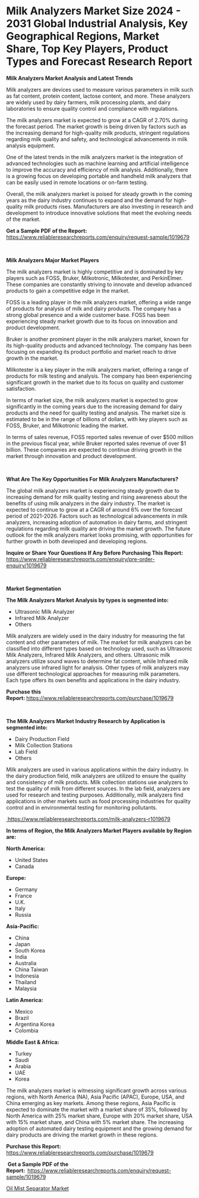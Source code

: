 <p><h1>Milk Analyzers Market Size 2024 - 2031 Global Industrial Analysis, Key Geographical Regions, Market Share, Top Key Players, Product Types and Forecast Research Report</h1></p><p><strong>Milk Analyzers Market Analysis and Latest Trends</strong></p>
<p><p>Milk analyzers are devices used to measure various parameters in milk such as fat content, protein content, lactose content, and more. These analyzers are widely used by dairy farmers, milk processing plants, and dairy laboratories to ensure quality control and compliance with regulations.</p><p>The milk analyzers market is expected to grow at a CAGR of 2.70% during the forecast period. The market growth is being driven by factors such as the increasing demand for high-quality milk products, stringent regulations regarding milk quality and safety, and technological advancements in milk analysis equipment.</p><p>One of the latest trends in the milk analyzers market is the integration of advanced technologies such as machine learning and artificial intelligence to improve the accuracy and efficiency of milk analysis. Additionally, there is a growing focus on developing portable and handheld milk analyzers that can be easily used in remote locations or on-farm testing.</p><p>Overall, the milk analyzers market is poised for steady growth in the coming years as the dairy industry continues to expand and the demand for high-quality milk products rises. Manufacturers are also investing in research and development to introduce innovative solutions that meet the evolving needs of the market.</p></p>
<p><strong>Get a Sample PDF of the Report:&nbsp;</strong> <a href="https://www.reliableresearchreports.com/enquiry/request-sample/1019679">https://www.reliableresearchreports.com/enquiry/request-sample/1019679</a></p>
<p>&nbsp;</p>
<p><strong>Milk Analyzers Major Market Players</strong></p>
<p><p>The milk analyzers market is highly competitive and is dominated by key players such as FOSS, Bruker, Milkotronic, Milkotester, and PerkinElmer. These companies are constantly striving to innovate and develop advanced products to gain a competitive edge in the market.</p><p>FOSS is a leading player in the milk analyzers market, offering a wide range of products for analysis of milk and dairy products. The company has a strong global presence and a wide customer base. FOSS has been experiencing steady market growth due to its focus on innovation and product development.</p><p>Bruker is another prominent player in the milk analyzers market, known for its high-quality products and advanced technology. The company has been focusing on expanding its product portfolio and market reach to drive growth in the market.</p><p>Milkotester is a key player in the milk analyzers market, offering a range of products for milk testing and analysis. The company has been experiencing significant growth in the market due to its focus on quality and customer satisfaction.</p><p>In terms of market size, the milk analyzers market is expected to grow significantly in the coming years due to the increasing demand for dairy products and the need for quality testing and analysis. The market size is estimated to be in the range of billions of dollars, with key players such as FOSS, Bruker, and Milkotronic leading the market.</p><p>In terms of sales revenue, FOSS reported sales revenue of over $500 million in the previous fiscal year, while Bruker reported sales revenue of over $1 billion. These companies are expected to continue driving growth in the market through innovation and product development.</p></p>
<p>&nbsp;</p>
<p><strong>What Are The Key Opportunities For Milk Analyzers Manufacturers?</strong></p>
<p><p>The global milk analyzers market is experiencing steady growth due to increasing demand for milk quality testing and rising awareness about the benefits of using milk analyzers in the dairy industry. The market is expected to continue to grow at a CAGR of around 6% over the forecast period of 2021-2026. Factors such as technological advancements in milk analyzers, increasing adoption of automation in dairy farms, and stringent regulations regarding milk quality are driving the market growth. The future outlook for the milk analyzers market looks promising, with opportunities for further growth in both developed and developing regions.</p></p>
<p><strong>Inquire or Share Your Questions If Any Before Purchasing This Report:</strong> <a href="https://www.reliableresearchreports.com/enquiry/pre-order-enquiry/1019679">https://www.reliableresearchreports.com/enquiry/pre-order-enquiry/1019679</a></p>
<p>&nbsp;</p>
<p><strong>Market Segmentation</strong></p>
<p><strong>The Milk Analyzers Market Analysis by types is segmented into:</strong></p>
<p><ul><li>Ultrasonic Milk Analyzer</li><li>Infrared Milk Analyzer</li><li>Others</li></ul></p>
<p><p>Milk analyzers are widely used in the dairy industry for measuring the fat content and other parameters of milk. The market for milk analyzers can be classified into different types based on technology used, such as Ultrasonic Milk Analyzers, Infrared Milk Analyzers, and others. Ultrasonic milk analyzers utilize sound waves to determine fat content, while Infrared milk analyzers use infrared light for analysis. Other types of milk analyzers may use different technological approaches for measuring milk parameters. Each type offers its own benefits and applications in the dairy industry.</p></p>
<p><strong>Purchase this Report:&nbsp;</strong><a href="https://www.reliableresearchreports.com/purchase/1019679">https://www.reliableresearchreports.com/purchase/1019679</a></p>
<p>&nbsp;</p>
<p><strong>The Milk Analyzers Market Industry Research by Application is segmented into:</strong></p>
<p><ul><li>Dairy Production Field</li><li>Milk Collection Stations</li><li>Lab Field</li><li>Others</li></ul></p>
<p><p>Milk analyzers are used in various applications within the dairy industry. In the dairy production field, milk analyzers are utilized to ensure the quality and consistency of milk products. Milk collection stations use analyzers to test the quality of milk from different sources. In the lab field, analyzers are used for research and testing purposes. Additionally, milk analyzers find applications in other markets such as food processing industries for quality control and in environmental testing for monitoring pollutants.</p></p>
<p><a href="https://www.reliableresearchreports.com/milk-analyzers-r1019679">&nbsp;https://www.reliableresearchreports.com/milk-analyzers-r1019679</a></p>
<p><strong>In terms of Region, the Milk Analyzers Market Players available by Region are:</strong></p>
<p>
    <p> <strong> North America: </strong>
        <ul>
            <li>United States</li>
            <li>Canada</li>
        </ul>
        </p> 
    <p> <strong> Europe: </strong>
        <ul>
            <li>Germany</li>
            <li>France</li>
            <li>U.K.</li>
            <li>Italy</li>
            <li>Russia</li>
        </ul>
        </p> 
    <p> <strong> Asia-Pacific: </strong>
        <ul>
            <li>China</li>
            <li>Japan</li>
            <li>South Korea</li>
            <li>India</li>
            <li>Australia</li>
            <li>China Taiwan</li>
            <li>Indonesia</li>
            <li>Thailand</li>
            <li>Malaysia</li>
        </ul>
        </p> 
    <p> <strong> Latin America: </strong>
        <ul>
            <li>Mexico</li>
            <li>Brazil</li>
            <li>Argentina Korea</li>
            <li>Colombia</li>
        </ul>
        </p> 
    <p> <strong> Middle East & Africa: </strong>
        <ul>
            <li>Turkey</li>
            <li>Saudi</li>
            <li>Arabia</li>
            <li>UAE</li>
            <li>Korea</li>
        </ul>
    </p>
    </p>
<p><p>The milk analyzers market is witnessing significant growth across various regions, with North America (NA), Asia Pacific (APAC), Europe, USA, and China emerging as key markets. Among these regions, Asia Pacific is expected to dominate the market with a market share of 35%, followed by North America with 25% market share, Europe with 20% market share, USA with 15% market share, and China with 5% market share. The increasing adoption of automated dairy testing equipment and the growing demand for dairy products are driving the market growth in these regions.</p></p>
<p><strong>Purchase this Report: </strong><a href="https://www.reliableresearchreports.com/purchase/1019679">https://www.reliableresearchreports.com/purchase/1019679</a></p>
<p>&nbsp;<strong>Get a Sample PDF of the Report:&nbsp;&nbsp;</strong><a href="https://www.reliableresearchreports.com/enquiry/request-sample/1019679">https://www.reliableresearchreports.com/enquiry/request-sample/1019679</a></p>
<p><strong></strong></p>
<p><p><a href="https://github.com/BryceTownsendr/Market-Research-Report-List-4/blob/main/oil-mist-separator-market.md">Oil Mist Separator Market</a></p></p>